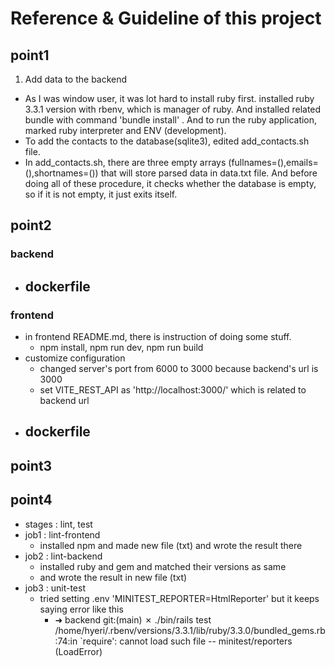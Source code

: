# Reference & Guideline of this project

## point1

1. Add data to the backend
- As I was window user, it was lot hard to install ruby first. installed ruby 3.3.1 
version with rbenv, which is manager of ruby. And installed related bundle with command 'bundle install'
. And to run the ruby application, marked ruby interpreter and ENV (development). 
- To add the contacts to the database(sqlite3), edited add_contacts.sh file. 
- In add_contacts.sh, there are three empty arrays (fullnames=(),emails=(),shortnames=()) that will store parsed data in 
data.txt file. And before doing all of these procedure, it checks whether the database is empty, so if it is not empty,
it just exits itself.

## point2

### backend

- dockerfile
  - 

### frontend

- in frontend README.md, there is instruction of doing some stuff.
  - npm install, npm run dev, npm run build
- customize configuration
  - changed server's port from 6000 to 3000 because backend's url is 3000
  - set VITE_REST_API as 'http://localhost:3000/' which is related to backend url
- dockerfile
  - 

## point3

## point4
- stages : lint, test
- job1 : lint-frontend
  - installed npm and made new file (txt) and wrote the result there
- job2 : lint-backend
  - installed ruby and gem and matched their versions as same
  - and wrote the result in new file (txt)
- job3 : unit-test
  - tried setting .env 'MINITEST_REPORTER=HtmlReporter' but it keeps saying error like this
    - ➜  backend git:(main) ✗ ./bin/rails test
      /home/hyeri/.rbenv/versions/3.3.1/lib/ruby/3.3.0/bundled_gems.rb:74:in `require': cannot load such file -- minitest/reporters (LoadError)
  
